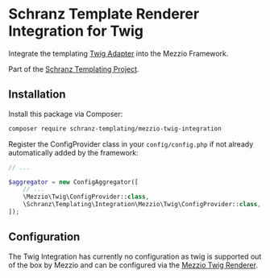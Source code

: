 # Schranz Template Renderer Integration for Twig

Integrate the templating [Twig Adapter](https://github.com/schranz-templating/twig-adapter) 
into the Mezzio Framework.

Part of the [Schranz Templating Project](https://github.com/schranz-templating/templating).

## Installation

Install this package via Composer:

```bash
composer require schranz-templating/mezzio-twig-integration
```

Register the ConfigProvider class in your `config/config.php` if not already automatically
added by the framework:

```php
// ...

$aggregator = new ConfigAggregator([
    // ...
    \Mezzio\Twig\ConfigProvider::class,
    \Schranz\Templating\Integration\Mezzio\Twig\ConfigProvider::class,
]);
```

## Configuration

The Twig Integration has currently no configuration as twig
is supported out of the box by Mezzio and can be configured
via the [Mezzio Twig Renderer](https://docs.mezzio.dev/mezzio/v3/features/template/twig/).
